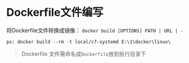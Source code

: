 # Dockerfile文件编写

将Dockerfile文件转换成镜像： `docker build [OPTIONS] PATH | URL | -`

`ps: docker build --rm -t local/c7-systemd E:\1\docker\linux\`
> Dockerfile 文件需命名成`Dockerfile`放到执行目录下

